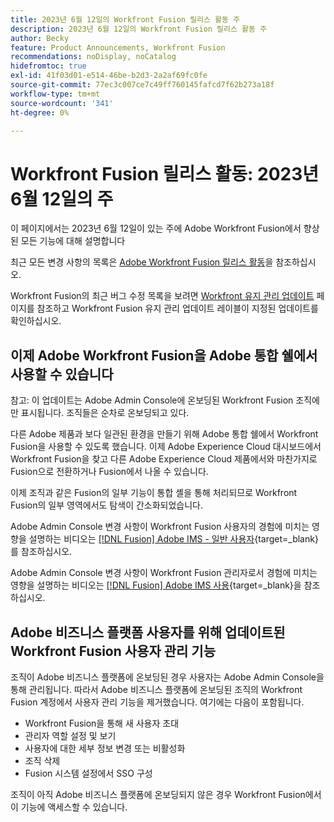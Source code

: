 ```yaml
---
title: 2023년 6월 12일의 Workfront Fusion 릴리스 활동 주
description: 2023년 6월 12일의 Workfront Fusion 릴리스 활동 주
author: Becky
feature: Product Announcements, Workfront Fusion
recommendations: noDisplay, noCatalog
hidefromtoc: true
exl-id: 41f03d01-e514-46be-b2d3-2a2af69fc0fe
source-git-commit: 77ec3c007ce7c49ff760145fafcd7f62b273a18f
workflow-type: tm+mt
source-wordcount: '341'
ht-degree: 0%

---
```


# Workfront Fusion 릴리스 활동: 2023년 6월 12일의 주

이 페이지에서는 2023년 6월 12일이 있는 주에 Adobe Workfront Fusion에서 향상된 모든 기능에 대해 설명합니다

최근 모든 변경 사항의 목록은 [Adobe Workfront Fusion 릴리스 활동](/help/workfront-fusion/fusion-product-releases/fusion-release-activity.md)을 참조하십시오.

Workfront Fusion의 최근 버그 수정 목록을 보려면 [Workfront 유지 관리 업데이트](https://experienceleague.adobe.com/docs/workfront-known-issues/releases/current-updates.html) 페이지를 참조하고 Workfront Fusion 유지 관리 업데이트 레이블이 지정된 업데이트를 확인하십시오.

## 이제 Adobe Workfront Fusion을 Adobe 통합 쉘에서 사용할 수 있습니다

참고: 이 업데이트는 Adobe Admin Console에 온보딩된 Workfront Fusion 조직에만 표시됩니다. 조직들은 순차로 온보딩되고 있다.

다른 Adobe 제품과 보다 일관된 환경을 만들기 위해 Adobe 통합 쉘에서 Workfront Fusion을 사용할 수 있도록 했습니다. 이제 Adobe Experience Cloud 대시보드에서 Workfront Fusion을 찾고 다른 Adobe Experience Cloud 제품에서와 마찬가지로 Fusion으로 전환하거나 Fusion에서 나올 수 있습니다.

이제 조직과 같은 Fusion의 일부 기능이 통합 셸을 통해 처리되므로 Workfront Fusion의 일부 영역에서도 탐색이 간소화되었습니다.

Adobe Admin Console 변경 사항이 Workfront Fusion 사용자의 경험에 미치는 영향을 설명하는 비디오는 [[!DNL Fusion] Adobe IMS - 일반 사용자](https://video.tv.adobe.com/v/3412465/){target=_blank}를 참조하십시오.

Adobe Admin Console 변경 사항이 Workfront Fusion 관리자로서 경험에 미치는 영향을 설명하는 비디오는 [[!DNL Fusion] Adobe IMS 사용](https://video.tv.adobe.com/v/3412464/){target=_blank}을 참조하십시오.


## Adobe 비즈니스 플랫폼 사용자를 위해 업데이트된 Workfront Fusion 사용자 관리 기능

조직이 Adobe 비즈니스 플랫폼에 온보딩된 경우 사용자는 Adobe Admin Console을 통해 관리됩니다. 따라서 Adobe 비즈니스 플랫폼에 온보딩된 조직의 Workfront Fusion 계정에서 사용자 관리 기능을 제거했습니다. 여기에는 다음이 포함됩니다.

* Workfront Fusion을 통해 새 사용자 초대
* 관리자 역할 설정 및 보기
* 사용자에 대한 세부 정보 변경 또는 비활성화
* 조직 삭제
* Fusion 시스템 설정에서 SSO 구성

조직이 아직 Adobe 비즈니스 플랫폼에 온보딩되지 않은 경우 Workfront Fusion에서 이 기능에 액세스할 수 있습니다.
